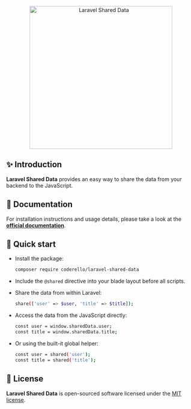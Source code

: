 <p align="center">
  <img src="https://coderello.com/images/packages/laravel-shared-data.png" width="380" alt="Laravel Shared Data" />
</p>

## ✨ Introduction

**Laravel Shared Data** provides an easy way to share the data from your backend to the JavaScript.

## 📖 Documentation

For installation instructions and usage details, please take a look at the **[official documentation](https://coderello.com/docs/laravel-shared-data/3.0/installation)**.

## 🚀 Quick start

-   Install the package:
    ```bash
    composer require coderello/laravel-shared-data
    ```

-   Include the `@shared` directive into your blade layout before all scripts.

-   Share the data from within Laravel:
    ```bash
    share(['user' => $user, 'title' => $title]);
    ```
    
-   Access the data from the JavaScript directly:
    ```bash
    const user = window.sharedData.user;
    const title = window.sharedData.title;
    ```
    
-   Or using the built-it global helper:
    ```bash
    const user = shared('user');
    const title = shared('title');
    ```

## 📖 License

**Laravel Shared Data** is open-sourced software licensed under the [MIT license](LICENSE.md).
